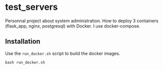 # test_servers
Personnal project about system administration.
How to deploy 3 containers (flask_app, nginx, postgresql) with Docker.
I use docker-compose.

## Installation
Use the `run_docker.sh` script to build the docker images.

```shell
bash run_docker.sh
```